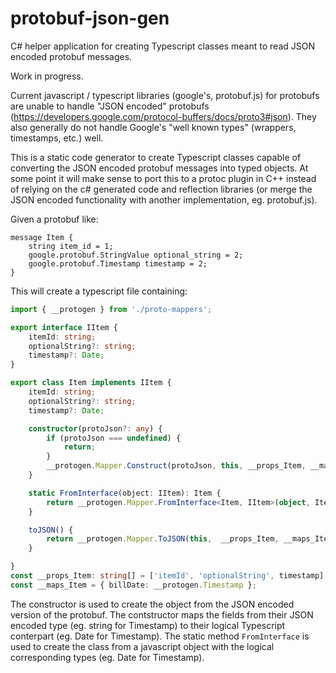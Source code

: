 # protobuf-json-gen
C# helper application for creating Typescript classes meant to read JSON encoded protobuf messages.

Work in progress.

Current javascript / typescript libraries (google's, protobuf.js) for protobufs are unable to handle "JSON encoded" protobufs (https://developers.google.com/protocol-buffers/docs/proto3#json).  They also generally do not handle Google's "well known types" (wrappers, timestamps, etc.) well.

This is a static code generator to create Typescript classes capable of converting the JSON encoded protobuf messages into typed objects. At some point it will make sense to port this to a protoc plugin in C++ instead of relying on the c# generated code and reflection libraries (or merge the JSON encoded functionality with another implementation, eg. protobuf.js).

Given a protobuf like:
```
message Item {
    string item_id = 1;
    google.protobuf.StringValue optional_string = 2;
    google.protobuf.Timestamp timestamp = 2;
}
```

This will create a typescript file containing:
```typescript
import { __protogen } from './proto-mappers';

export interface IItem {
    itemId: string;
    optionalString?: string;
    timestamp?: Date;
}

export class Item implements IItem {
    itemId: string;
    optionalString?: string;
    timestamp?: Date;

    constructor(protoJson?: any) {
        if (protoJson === undefined) {
            return;
        }
        __protogen.Mapper.Construct(protoJson, this, __props_Item, __maps_Item);
    }

    static FromInterface(object: IItem): Item {
        return __protogen.Mapper.FromInterface<Item, IItem>(object, Item);
    }

    toJSON() {
        return __protogen.Mapper.ToJSON(this,  __props_Item, __maps_Item);
    }

}
const __props_Item: string[] = ['itemId', 'optionalString', timestamp];
const __maps_Item = { billDate: __protogen.Timestamp };
```

The constructor is used to create the object from the JSON encoded version of the protobuf. The contstructor maps the fields from their JSON encoded type (eg. string for Timestamp) to their logical Typescript conterpart (eg. Date for Timestamp). The static method `FromInterface` is used to create the class from a javascript object with the logical corresponding types (eg. Date for Timestamp).
